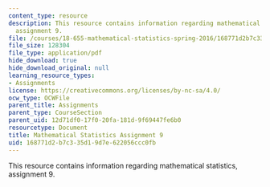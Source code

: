 ```yaml
---
content_type: resource
description: This resource contains information regarding mathematical statistics,
  assignment 9.
file: /courses/18-655-mathematical-statistics-spring-2016/168771d2b7c335d19d7e622056ccc0fb_MIT18_655S16_ProblemSet_9.pdf
file_size: 128304
file_type: application/pdf
hide_download: true
hide_download_original: null
learning_resource_types:
- Assignments
license: https://creativecommons.org/licenses/by-nc-sa/4.0/
ocw_type: OCWFile
parent_title: Assignments
parent_type: CourseSection
parent_uid: 12d71df0-17f0-20fa-181d-9f69447fe6b0
resourcetype: Document
title: Mathematical Statistics Assignment 9
uid: 168771d2-b7c3-35d1-9d7e-622056ccc0fb
---
```

This resource contains information regarding mathematical statistics, assignment 9.